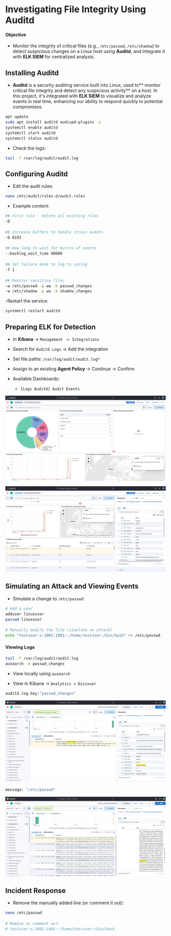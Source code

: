 # Investigating File Integrity Using Auditd

#### Objective

- Monitor the integrity of critical files (e.g., `/etc/passwd`, `/etc/shadow`) to detect suspicious changes on a Linux host using **Auditd**, and integrate it with **ELK SIEM** for centralized analysis.

## Installing Auditd

- **Auditd** is a security auditing service built into Linux, used to** monitor critical file integrity and detect any suspicious activity** on a host. In this project, it's integrated with **ELK SIEM** to visualize and analyze events in real time, enhancing our ability to respond quickly to potential compromises.

```sh
apt update
sudo apt install auditd audispd-plugins -y
systemctl enable auditd
systemctl start auditd
systemctl status auditd
```

- Check the logs:

```sh
tail -f /var/log/audit/audit.log
```

## Configuring Auditd

- Edit the audit rules:

```sh
nano /etc/audit/rules.d/audit.rules
```

- Example content:

```sh
## First rule - delete all existing rules
-D

## Increase buffers to handle stress events
-b 8192

## How long to wait for bursts of events
--backlog_wait_time 60000

## Set failure mode to log to syslog
-f 1

## Monitor sensitive files
-w /etc/passwd -p wa -k passwd_changes
-w /etc/shadow -p wa -k shadow_changes
```

-Restart the service:

```sh
systemctl restart auditd
```

## Preparing ELK for Detection

- In **Kibana** -> `Management -> Integrations`

- Search for `Auditd Logs` -> Add the integration

- Set file paths: `/var/log/audit/audit.log*`

- Assign to an existing **Agent Policy** -> Continue -> Confirm

- Available Dashboards:

  - `[Logs Auditd] Audit Events`

![ELK](/Elastic_Stack_Ubuntu/assets/08.png)

![ELK](/Elastic_Stack_Ubuntu/assets/09.png)

## Simulating an Attack and Viewing Events

- Simulate a change to `/etc/passwd`:

```sh
# Add a user
adduser linuxuser
passwd linuxuser

# Manually modify the file (simulate an attack)
echo "testuser:x:1001:1001::/home/testuser:/bin/bash" >> /etc/passwd
```

#### Viewing Logs

```sh
tail -f /var/log/audit/audit.log
ausearch -k passwd_changes
```

- View locally using `ausearch`

- View in Kibana -> `Analytics > Discover`

```sh
auditd.log.key:"passwd_changes"
```

![ELK](/Elastic_Stack_Ubuntu/assets/10.png)

```sh
message: "/etc/passwd"
```

![ELK](/Elastic_Stack_Ubuntu/assets/11.png)

## Incident Response

- Remove the manually added line (or comment it out):

```sh
nano /etc/passwd

# Remove or comment out:
# testuser:x:1001:1001::/home/testuser:/bin/bash
```

